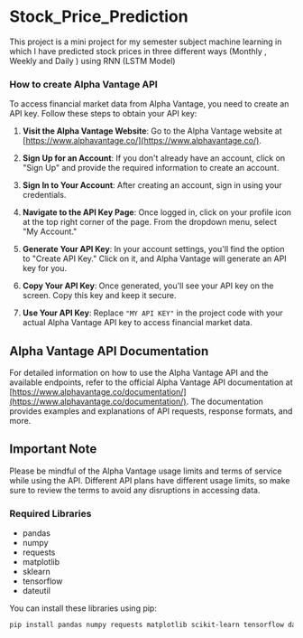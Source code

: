 # Stock_Price_Prediction
This project is a mini project for my semester subject machine learning in which I have predicted stock prices in three different ways (Monthly , Weekly and Daily ) using RNN (LSTM Model) 


### How to create Alpha Vantage API

To access financial market data from Alpha Vantage, you need to create an API key. Follow these steps to obtain your API key:

1. **Visit the Alpha Vantage Website**: Go to the Alpha Vantage website at [https://www.alphavantage.co/](https://www.alphavantage.co/).

2. **Sign Up for an Account**: If you don't already have an account, click on "Sign Up" and provide the required information to create an account.

3. **Sign In to Your Account**: After creating an account, sign in using your credentials.

4. **Navigate to the API Key Page**: Once logged in, click on your profile icon at the top right corner of the page. From the dropdown menu, select "My Account."

5. **Generate Your API Key**: In your account settings, you'll find the option to "Create API Key." Click on it, and Alpha Vantage will generate an API key for you.

6. **Copy Your API Key**: Once generated, you'll see your API key on the screen. Copy this key and keep it secure.

7. **Use Your API Key**: Replace `"MY API KEY"` in the project code with your actual Alpha Vantage API key to access financial market data.

## Alpha Vantage API Documentation

For detailed information on how to use the Alpha Vantage API and the available endpoints, refer to the official Alpha Vantage API documentation at [https://www.alphavantage.co/documentation/](https://www.alphavantage.co/documentation/). The documentation provides examples and explanations of API requests, response formats, and more.

## Important Note

Please be mindful of the Alpha Vantage usage limits and terms of service while using the API. Different API plans have different usage limits, so make sure to review the terms to avoid any disruptions in accessing data.


### Required Libraries

- pandas
- numpy
- requests
- matplotlib
- sklearn
- tensorflow
- dateutil

You can install these libraries using pip:

```bash
pip install pandas numpy requests matplotlib scikit-learn tensorflow dateutil



